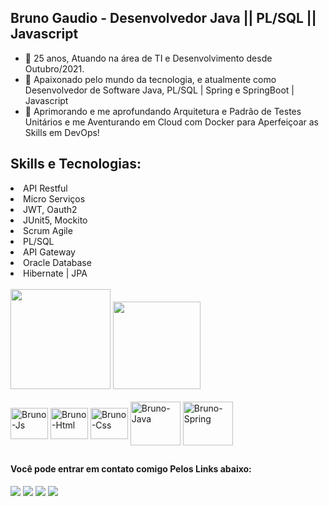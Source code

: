 
<H2>Bruno Gaudio - Desenvolvedor Java || PL/SQL || Javascript</H2>

- 🌱 25 anos, Atuando na área de TI e Desenvolvimento desde Outubro/2021.
- 🤔 Apaixonado pelo mundo da tecnologia, e atualmente como Desenvolvedor de Software Java, PL/SQL | Spring e SpringBoot | Javascript
- 🌱 Aprimorando e me aprofundando Arquitetura e Padrão de Testes Unitários e me Aventurando em Cloud com Docker para Aperfeiçoar as Skills em DevOps!
  
<div style="display: inline_block" "text-align: center">
<H2>Skills e Tecnologias:</H2>
<li>API Restful</li>
<li>Micro Serviços</li>
<li>JWT, Oauth2</li>
<li>JUnit5, Mockito</li>
<li>Scrum Agile</li>
<li>PL/SQL</li>
<li>API Gateway</li>
<li>Oracle Database</li>
<li>Hibernate | JPA</li><br>
</div>

<div style="display: inline_block" "text-align: center">
<img height="160em" src="https://github-readme-stats.vercel.app/api?username=GaudioBruno22&show_icons=true&theme=chartreuse-dark&include_all_commits=true&count_private=true"/>
<img height="140em" src="https://github-readme-stats.vercel.app/api/top-langs/?username=GaudioBruno22&layout=compact&langs_count=16&theme=chartreuse-dark"/>

</div>
<div style="display: inline_block"><br>
  <img align="center" alt="Bruno-Js"     height="50" width="60" src="https://cdn.jsdelivr.net/gh/devicons/devicon/icons/javascript/javascript-original.svg">
  <img align="center" alt="Bruno-Html"   height="50" width="60" src="https://cdn.jsdelivr.net/gh/devicons/devicon/icons/html5/html5-original.svg">
  <img align="center" alt="Bruno-Css"    height="50" width="60" src="https://cdn.jsdelivr.net/gh/devicons/devicon/icons/css3/css3-original.svg">
  <img align="center" alt="Bruno-Java"   height="70" width="80" src="https://cdn.jsdelivr.net/gh/devicons/devicon/icons/java/java-original-wordmark.svg">
  <img align="center" alt="Bruno-Spring" height="70" width="80" src="https://cdn.jsdelivr.net/gh/devicons/devicon/icons/spring/spring-original-wordmark.svg">
 <!- <img align="center" alt="Bruno-Oracle" height="90" width="110" src="https://cdn.jsdelivr.net/gh/devicons/devicon/icons/oracle/oracle-original.svg">
 <!- <img align="right" alt="Bruno-pic" height="180" style="border-radius:600px;" src="https://cdn.picrew.me/shareImg/org/202301/338224_JJwfNWyX.png">
</div>
  
  ##

<div> 
  
  <h4>Você pode entrar em contato comigo Pelos Links abaixo:</h4>

  <a href="https://instagram.com/gaudiobruno" target="_blank"><img src="https://img.shields.io/badge/-Instagram-%23E4405F?style=for-the-badge&logo=instagram&logoColor=white" target="_blank"></a>
<a href="https://discord.gg/HyxrDEMy" target="_blank"><img src="https://img.shields.io/badge/Discord-7289DA?style=for-the-badge&logo=discord&logoColor=white" target="_blank"></a>
  <a href = "mailto:brunogmattos22@gmail.com"><img src="https://img.shields.io/badge/-Gmail-%23333?style=for-the-badge&logo=gmail&logoColor=white" target="_blank"></a>
  <a href="https://www.linkedin.com/in/bruno-gaudio" target="_blank"><img src="https://img.shields.io/badge/-LinkedIn-%230077B5?style=for-the-badge&logo=linkedin&logoColor=white" target="_blank"></a> 


</div>
